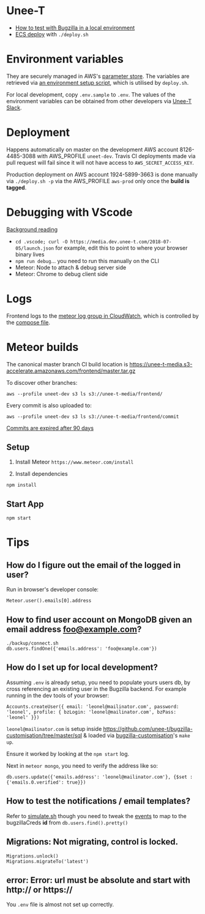 # Unee-T

* [How to test with Bugzilla in a local environment](https://unee-t-media.s3-accelerate.amazonaws.com/frontend/MEFE.mp4)
* [ECS deploy](https://unee-t-media.s3-accelerate.amazonaws.com/2017/ecs-deploy.mp4) with `./deploy.sh`

# Environment variables

They are securely managed in AWS's [parameter store](https://ap-southeast-1.console.aws.amazon.com/ec2/v2/home?region=ap-southeast-1#Parameters:sort=Name). The variables are retrieved via [an environment setup script](https://github.com/unee-t/frontend/blob/master/aws-env.dev), which is utilised by `deploy.sh`.

For local development, copy `.env.sample` to `.env`. The values of the environment variables can be obtained from other developers via [Unee-T Slack](https://unee-t.slack.com/messages/C6UM93HD2).

# Deployment

Happens automatically on master on the development AWS account 8126-4485-3088
with AWS_PROFILE `uneet-dev`. Travis CI deployments made via pull request will fail since it will
not have access to `AWS_SECRET_ACCESS_KEY`.

Production deployment on AWS account 1924-5899-3663 is done manually via
`./deploy.sh -p` via the AWS_PROFILE `aws-prod` only once the **build is tagged**.

# Debugging with VScode

[Background reading](https://github.com/Microsoft/vscode-recipes/blob/master/meteor/README.md#configure-meteor-to-run-in-debug-mode)

* `cd .vscode; curl -O https://media.dev.unee-t.com/2018-07-05/launch.json` for example, edit this to point to where your browser binary lives
* `npm run debug`... you need to run this manually on the CLI
* Meteor: Node to attach & debug server side
* Meteor: Chrome to debug client side

# Logs

Frontend logs to the [meteor log group in
CloudWatch](https://ap-southeast-1.console.aws.amazon.com/cloudwatch/home?region=ap-southeast-1#logs:),
which is controlled by the [compose
file](https://github.com/unee-t/frontend/blob/master/AWS-docker-compose-meteor.yml#L16).

# Meteor builds

The canonical master branch CI build location is <https://unee-t-media.s3-accelerate.amazonaws.com/frontend/master.tar.gz>

To discover other branches:

	aws --profile uneet-dev s3 ls s3://unee-t-media/frontend/

Every commit is also uploaded to:

	aws --profile uneet-dev s3 ls s3://unee-t-media/frontend/commit

[Commits are expired after 90 days](https://s3.console.aws.amazon.com/s3/buckets/unee-t-media/?region=ap-southeast-1&tab=management)

## Setup

1. Install Meteor
`https://www.meteor.com/install`

1. Install dependencies
```shell
npm install
```

## Start App
```shell
npm start
```

# Tips

## How do I figure out the email of the logged in user?

Run in browser's developer console:

	Meteor.user().emails[0].address

## How to find user account on MongoDB given an email address foo@example.com?

	./backup/connect.sh
	db.users.findOne({'emails.address': 'foo@example.com'})

## How do I set up for local development?

Assuming `.env` is already setup, you need to populate yours users db, by cross
referencing an existing user in the Bugzilla backend. For example running in
the dev tools of your browser:

	Accounts.createUser({ email: 'leonel@mailinator.com', password: 'leonel', profile: { bzLogin: 'leonel@mailinator.com', bzPass: 'leonel' }})

`leonel@mailinator.com` is setup inside
https://github.com/unee-t/bugzilla-customisation/tree/master/sql & loaded via [bugzilla-customisation](https://github.com/unee-t/bugzilla-customisation/)'s `make up`.

Ensure it worked by looking at the `npm start` log.

Next in `meteor mongo`, you need to verify the address like so:

	db.users.update({'emails.address': 'leonel@mailinator.com'}, {$set : {'emails.0.verified': true}})


## How to test the notifications / email templates?

Refer to
[simulate.sh](https://github.com/unee-t/lambda2sns/blob/master/tests/simulate.sh)
though you need to tweak the
[events](https://github.com/unee-t/lambda2sns/tree/master/tests/events) to map
to the bugzillaCreds **id** from `db.users.find().pretty()`

## Migrations: Not migrating, control is locked.

	Migrations.unlock()
	Migrations.migrateTo('latest')

## error: Error: url must be absolute and start with http:// or https://

You `.env` file is almost not set up correctly.
